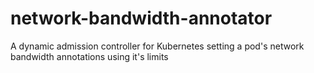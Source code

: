 # network-bandwidth-annotator
A dynamic admission controller for Kubernetes setting a pod's network bandwidth annotations using it's limits
